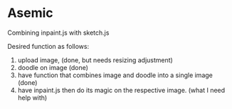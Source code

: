 # Asemic
Combining inpaint.js with sketch.js

Desired function as follows:

1. upload image,                                                              (done, but needs resizing adjustment)
2. doodle on image                                                            (done)
3. have function that combines image and doodle into a single image           (done)
4. have inpaint.js then do its magic on the respective image.                 (what I need help with)


